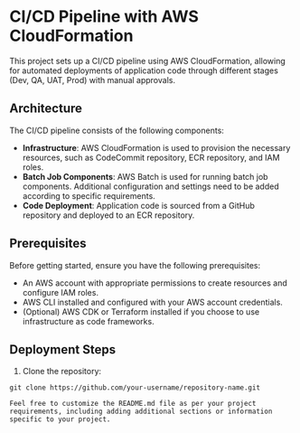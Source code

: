 # CI/CD Pipeline with AWS CloudFormation

This project sets up a CI/CD pipeline using AWS CloudFormation, allowing for automated deployments of application code through different stages (Dev, QA, UAT, Prod) with manual approvals.

## Architecture

The CI/CD pipeline consists of the following components:

- **Infrastructure**: AWS CloudFormation is used to provision the necessary resources, such as CodeCommit repository, ECR repository, and IAM roles.
- **Batch Job Components**: AWS Batch is used for running batch job components. Additional configuration and settings need to be added according to specific requirements.
- **Code Deployment**: Application code is sourced from a GitHub repository and deployed to an ECR repository.

## Prerequisites

Before getting started, ensure you have the following prerequisites:

- An AWS account with appropriate permissions to create resources and configure IAM roles.
- AWS CLI installed and configured with your AWS account credentials.
- (Optional) AWS CDK or Terraform installed if you choose to use infrastructure as code frameworks.

## Deployment Steps

1. Clone the repository:

```shell
git clone https://github.com/your-username/repository-name.git

Feel free to customize the README.md file as per your project requirements, including adding additional sections or information specific to your project.
